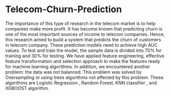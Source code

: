 # Telecom-Churn-Prediction
The importance of this type of research in the telecom market is to help companies make more profit. It has become known that predicting churn is one of the most important sources of income to telecom companies. Hence, this research aimed to build a system that predicts the churn of customers in  telecom company. These prediction models need to achieve high AUC values. To test and train the model, the sample data is divided into 70% for training and 30% for testing. We have applied feature engineering, effective feature transformation and selection approach to make the features ready for machine learning algorithms. In addition, we encountered another problem: the data was not balanced. This problem was solved by Oversampling or using trees algorithms not affected by this problem. These algorithms are Logistic Regression , Random Forest, KNN classifier , and XGBOOST algorithm. 
